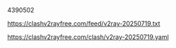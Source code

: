 4390502

https://clashv2rayfree.com/feed/v2ray-20250719.txt

https://clashv2rayfree.com/clash/v2ray-20250719.yaml